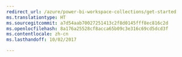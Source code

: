 ```yaml
--- 
redirect_url: /azure/power-bi-workspace-collections/get-started
ms.translationtype: HT
ms.sourcegitcommit: a7d54aab70027251413c2f8d0145fff8ec816c2d
ms.openlocfilehash: 8a176a25528cf8acca65b09c3e316c69cd5dcd3f
ms.contentlocale: zh-cn
ms.lasthandoff: 10/02/2017

---
```


